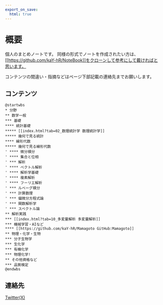 ```yaml
---
export_on_save:
  html: true
---
```


# 概要

個人のまとめノートです。
同様の形式でノートを作成されたい方は、[[https://github.com/kaY-hR/NoteBook]]をクローンして参考にして戴ければと思います。

コンテンツの間違い・指摘などはページ下部記載の連絡先までお願いします。

## コンテンツ

```plantuml
@startwbs
* 分野
** 数学一般
*** 基礎
**** 統計基礎
***** [[index.html?tab=02_数理統計学 数理統計学]]
***** 幾何で見る統計
**** 線形代数
***** 幾何で見る線形代数
' **** 微分積分
' **** 集合と位相
' *** 解析
' **** ベクトル解析
' **** 解析学基礎
' **** 複素解析
' **** フーリエ解析
' *** ルベーグ積分
' *** 計算数理
' *** 偏微分方程式論
' *** 関数解析学
' *** スペクトル論
** 解析実践
*** [[index.html?tab=10_多変量解析 多変量解析]]
*** 機械学習・AIなど
**** [[https://github.com/kaY-hR/Mamagoto GitHub:Mamagoto]]
** 物理・化学・生物
*** 分子生物学
*** 生化学
*** 有機化学
*** 物理化学!
** その他資格など
*** 品質検定
@endwbs
```

## 連絡先

[Twitter(X)](https://twitter.com/5fun_dake)
